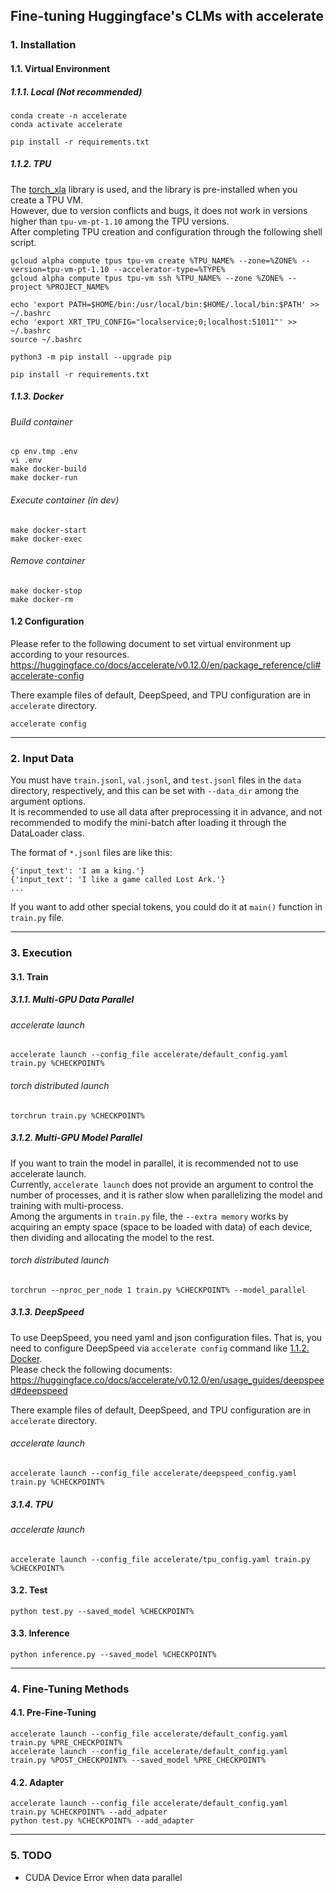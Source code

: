 ## Fine-tuning Huggingface's CLMs with accelerate


### 1. Installation

#### 1.1. Virtual Environment
##### 1.1.1. Local (Not recommended)
```
conda create -n accelerate
conda activate accelerate

pip install -r requirements.txt
```

##### 1.1.2. TPU
The [torch_xla](https://pytorch.org/xla/release/1.12/index.html) library is used, and the library is pre-installed when you create a TPU VM.  
However, due to version conflicts and bugs, it does not work in versions higher than `tpu-vm-pt-1.10` among the TPU versions.  
After completing TPU creation and configuration through the following shell script.  
```
gcloud alpha compute tpus tpu-vm create %TPU_NAME% --zone=%ZONE% --version=tpu-vm-pt-1.10 --accelerator-type=%TYPE%
gcloud alpha compute tpus tpu-vm ssh %TPU_NAME% --zone %ZONE% --project %PROJECT_NAME%

echo 'export PATH=$HOME/bin:/usr/local/bin:$HOME/.local/bin:$PATH' >> ~/.bashrc
echo 'export XRT_TPU_CONFIG="localservice;0;localhost:51011"' >> ~/.bashrc
source ~/.bashrc

python3 -m pip install --upgrade pip

pip install -r requirements.txt
```

##### 1.1.3. Docker
###### Build container
```
cp env.tmp .env
vi .env
make docker-build
make docker-run
```

###### Execute container (in dev)
```
make docker-start
make docker-exec
```

###### Remove container
```
make docker-stop
make docker-rm
```


#### 1.2 Configuration
Please refer to the following document to set virtual environment up according to your resources.  
https://huggingface.co/docs/accelerate/v0.12.0/en/package_reference/cli#accelerate-config  

There example files of default, DeepSpeed, and TPU configuration are in `accelerate` directory.  
```
accelerate config
```

---


### 2. Input Data
You must have `train.jsonl`, `val.jsonl`, and `test.jsonl` files in the `data` directory, respectively, and this can be set with `--data_dir` among the argument options.  
It is recommended to use all data after preprocessing it in advance, and not recommended to modify the mini-batch after loading it through the DataLoader class.  

The format of `*.jsonl` files are like this:
```
{'input_text': 'I am a king.'}
{'input_text': 'I like a game called Lost Ark.'}
...
```

If you want to add other special tokens, you could do it at `main()` function in `train.py` file.  

---


### 3. Execution

#### 3.1. Train
##### 3.1.1. Multi-GPU Data Parallel
###### accelerate launch
```
accelerate launch --config_file accelerate/default_config.yaml train.py %CHECKPOINT%
```
###### torch distributed launch
```
torchrun train.py %CHECKPOINT%
```

##### 3.1.2. Multi-GPU Model Parallel
If you want to train the model in parallel, it is recommended not to use accelerate launch.  
Currently, `accelerate launch` does not provide an argument to control the number of processes, and it is rather slow when parallelizing the model and training with multi-process.  
Among the arguments in `train.py` file, the `--extra memory` works by acquiring an empty space (space to be loaded with data) of each device, then dividing and allocating the model to the rest.  
###### torch distributed launch
```
torchrun --nproc_per_node 1 train.py %CHECKPOINT% --model_parallel
```

##### 3.1.3. DeepSpeed
To use DeepSpeed, you need yaml and json configuration files. That is, you need to configure DeepSpeed via `accelerate config` command like [1.1.2. Docker](#####112-Docker).  
Please check the following documents:  
https://huggingface.co/docs/accelerate/v0.12.0/en/usage_guides/deepspeed#deepspeed  

There example files of default, DeepSpeed, and TPU configuration are in `accelerate` directory.  
###### accelerate launch
```
accelerate launch --config_file accelerate/deepspeed_config.yaml train.py %CHECKPOINT%
```

##### 3.1.4. TPU
###### accelerate launch
```
accelerate launch --config_file accelerate/tpu_config.yaml train.py %CHECKPOINT%
```

#### 3.2. Test
```
python test.py --saved_model %CHECKPOINT%
```

#### 3.3. Inference
```
python inference.py --saved_model %CHECKPOINT%
```

---


### 4. Fine-Tuning Methods
#### 4.1. Pre-Fine-Tuning
```
accelerate launch --config_file accelerate/default_config.yaml train.py %PRE_CHECKPOINT%
accelerate launch --config_file accelerate/default_config.yaml train.py %POST_CHECKPOINT% --saved_model %PRE_CHECKPOINT%
```

#### 4.2. Adapter
```
accelerate launch --config_file accelerate/default_config.yaml train.py %CHECKPOINT% --add_adpater
python test.py %CHECKPOINT% --add_adapter
```

---


### 5. TODO
- CUDA Device Error when data parallel
